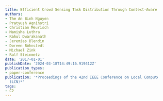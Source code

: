 ```yaml
---
title: Efficient Crowd Sensing Task Distribution Through Context-Aware NDN-Based Geocast
authors:
- The An Binh Nguyen
- Pratyush Agnihotri
- Christian Meurisch
- Manisha Luthra
- Rahul Dwarakanath
- Jeremias Blendin
- Doreen Böhnstedt
- Michael Zink
- Ralf Steinmetz
date: '2017-01-01'
publishDate: '2024-03-18T14:49:16.919412Z'
publication_types:
- paper-conference
publication: '*Proceedings of the 42nd IEEE Conference on Local Computer Networks
  (LCN)*'
tags:
- C2
---
```

